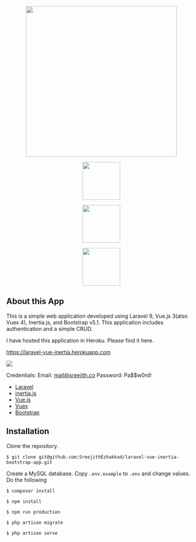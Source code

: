 
<p  align="center"><a  href="https://laravel.com"  target="_blank"><img  src="https://raw.githubusercontent.com/laravel/art/master/logo-lockup/5%20SVG/2%20CMYK/1%20Full%20Color/laravel-logolockup-cmyk-red.svg"  width="400"></a></p>
<p  align="center"><a  href="https://inertiajs.com"  target="_blank"><img  src="https://avatars.githubusercontent.com/u/47703742?s=200&v=4"  width="100" height="100"></a></p>
<p  align="center"><a  href="https://v3.vuejs.org"  target="_blank"><img  src="https://camo.githubusercontent.com/c8f91d18976e27123643a926a2588b8d931a0292fd0b6532c3155379e8591629/68747470733a2f2f7675656a732e6f72672f696d616765732f6c6f676f2e706e67"  width="100" style="max-width:100%;"></a></p>
<p  align="center"><a  href="https://getbootstrap.com"  target="_blank"><img  src="https://camo.githubusercontent.com/84746920d1a9906680c387b3cc8753ee842e996fc8915abd295011e15b594b74/68747470733a2f2f676574626f6f7473747261702e636f6d2f646f63732f352e312f6173736574732f6272616e642f626f6f7473747261702d6c6f676f2d736861646f772e706e67"  width="100" style="max-width:100%;"></a></p>
 

  
## About this App

  

This is a simple web application developed using Laravel 9, Vue.js 3(also Vuex 4), Inertia.js, and Bootstrap v5.1. This application includes authentication and a simple CRUD.

I have hosted this application in Heroku. Please find it here.

https://laravel-vue-inertia.herokuapp.com

<img  src="https://raw.githubusercontent.com/SreejithEzhakkad/laravel8-app/main/public/images/laravel8app.png">

Credentials:
Email: mail@sreejith.co
Password: Pa$$w0rd!

-  [Laravel](https://laravel.com/docs/9.x)
- [inertia.js](https://inertiajs.com)
- [Vue.js](https://vuejs.org/guide/introduction.html)
- [Vuex](https://vuex.vuejs.org)
- [Bootstrap](https://getbootstrap.com/docs/5.1)

## Installation

Clone the repository.

`$ git clone git@github.com:SreejithEzhakkad/laravel-vue-inertia-bootstrap-app.git`

  Create a MySQL database. Copy `.env.example` to `.env` and change values.
Do the following

`$ composer install`

`$ npm install`

`$ npm run production`

`$ php artisan migrate`

`$ php artisan serve`
